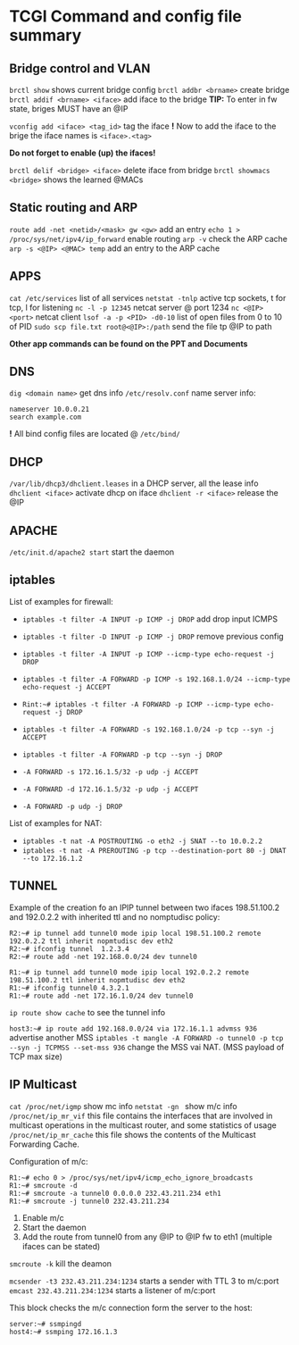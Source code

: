 # TCGI Command and config file summary
## Bridge control and VLAN
`brctl show` shows current bridge config
`brctl addbr <brname>` create bridge
`brctl addif <brname> <iface>` add iface to the bridge
**TIP:** To enter in fw state, briges MUST have an @IP

`vconfig add <iface> <tag_id>` tag the iface
**!** Now to add the iface to the brige the iface names is `<iface>.<tag>`

**Do not forget to enable (up) the ifaces!**

`brctl delif <bridge> <iface>` delete iface from bridge
`brctl showmacs <bridge>` shows the learned @MACs

## Static routing and ARP
`route add -net <netid>/<mask> gw <gw>` add an entry
`echo 1 > /proc/sys/net/ipv4/ip_forward` enable routing
`arp -v` check the ARP cache
`arp -s <@IP> <@MAC> temp` add an entry to the ARP cache

## APPS
`cat /etc/services` list of all services
`netstat -tnlp` active tcp sockets, t for tcp, l for listening
`nc -l -p 12345` netcat server @ port 1234
`nc <@IP> <port>` netcat client
`lsof -a -p <PID> -d0-10` list of open files from 0 to 10 of PID
`sudo scp file.txt root@<@IP>:/path` send the file tp @IP to path

**Other app commands can be found on the PPT and Documents**

## DNS
`dig <domain name>` get dns info
`/etc/resolv.conf` name server  info:

```
nameserver 10.0.0.21
search example.com
```
**!** All bind config files are located @ `/etc/bind/`

## DHCP
`/var/lib/dhcp3/dhclient.leases` in a DHCP server, all the lease info
`dhclient <iface>` activate dhcp on iface
`dhclient -r <iface>` release the @IP

## APACHE
`/etc/init.d/apache2 start` start the daemon

## iptables
List of examples for firewall:
* `iptables -t filter -A INPUT -p ICMP -j DROP` add drop input ICMPS
* `iptables -t filter -D INPUT -p ICMP -j DROP` remove previous config
* `iptables -t filter -A INPUT -p ICMP --icmp-type echo-request -j DROP`

* `iptables -t filter -A FORWARD -p ICMP -s 192.168.1.0/24 --icmp-type echo-request -j ACCEPT`

* `Rint:~# iptables -t filter -A FORWARD -p ICMP --icmp-type echo-request -j DROP`
* `iptables -t filter -A FORWARD -s 192.168.1.0/24 -p tcp --syn -j ACCEPT`
* `iptables -t filter -A FORWARD -p tcp --syn -j DROP`
* `-A FORWARD -s 172.16.1.5/32 -p udp -j ACCEPT`
* `-A FORWARD -d 172.16.1.5/32 -p udp -j ACCEPT`
* `-A FORWARD -p udp -j DROP`

List of examples for NAT:
* `iptables -t nat -A POSTROUTING -o eth2 -j SNAT --to 10.0.2.2`
* `iptables -t nat -A PREROUTING -p tcp --destination-port 80 -j DNAT --to 172.16.1.2`

## TUNNEL
Example of the creation fo an IPIP tunnel between two ifaces 198.51.100.2 and
192.0.2.2 with inherited ttl and no nomptudisc policy:

```
R2:~# ip tunnel add tunnel0 mode ipip local 198.51.100.2 remote 192.0.2.2 ttl inherit nopmtudisc dev eth2
R2:~# ifconfig tunnel  1.2.3.4
R2:~# route add -net 192.168.0.0/24 dev tunnel0
```

```
R1:~# ip tunnel add tunnel0 mode ipip local 192.0.2.2 remote 198.51.100.2 ttl inherit nopmtudisc dev eth2
R1:~# ifconfig tunnel0 4.3.2.1
R1:~# route add -net 172.16.1.0/24 dev tunnel0
```

`ip route show cache` to see the tunnel info

`host3:~# ip route add 192.168.0.0/24 via 172.16.1.1 advmss 936` advertise another MSS
`iptables -t mangle -A FORWARD -o tunnel0 -p tcp --syn -j TCPMSS --set-mss 936`
change the MSS vai NAT. (MSS payload of TCP max size)

## IP Multicast
`cat /proc/net/igmp` show mc info
`netstat -gn ` show m/c info
`/proc/net/ip_mr_vif` this file contains the interfaces that are involved in multicast operations in the multicast router, and some statistics of usage
`/proc/net/ip_mr_cache` this file shows the contents of the Multicast Forwarding Cache.

Configuration of m/c:
```
R1:~# echo 0 > /proc/sys/net/ipv4/icmp_echo_ignore_broadcasts
R1:~# smcroute -d
R1:~# smcroute -a tunnel0 0.0.0.0 232.43.211.234 eth1
R1:~# smcroute -j tunnel0 232.43.211.234
```
1. Enable m/c
2. Start the daemon
3. Add the route from tunnel0 from any @IP to @IP fw to eth1 (multiple ifaces
   can be stated)

`smcroute -k` kill the deamon

`mcsender -t3 232.43.211.234:1234` starts a sender with TTL 3 to m/c:port
`emcast 232.43.211.234:1234` starts a listener of m/c:port

This block checks the m/c connection form the server to the host:
```
server:~# ssmpingd
host4:~# ssmping 172.16.1.3
```

